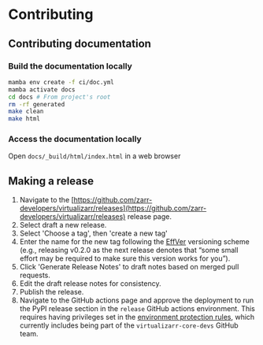 # Contributing

## Contributing documentation

### Build the documentation locally

```bash
mamba env create -f ci/doc.yml
mamba activate docs
cd docs # From project's root
rm -rf generated
make clean
make html
```

### Access the documentation locally

Open `docs/_build/html/index.html` in a web browser

## Making a release

1. Navigate to the [https://github.com/zarr-developers/virtualizarr/releases](https://github.com/zarr-developers/virtualizarr/releases) release page.
2. Select draft a new release.
3. Select 'Choose a tag', then 'create a new tag'
4. Enter the name for the new tag following the [EffVer](https://jacobtomlinson.dev/effver/) versioning scheme (e.g., releasing v0.2.0 as the next release denotes that “some small effort may be required to make sure this version works for you”).
4. Click 'Generate Release Notes' to draft notes based on merged pull requests.
5. Edit the draft release notes for consistency.
6. Publish the release.
7. Navigate to the GitHub actions page and approve the deployment to run the PyPI release section in the `release` GitHub actions environment. This requires having privileges set in the [environment protection rules](https://github.com/zarr-developers/VirtualiZarr/settings/environments/3162544968/edit), which currently includes being part of the `virtualizarr-core-devs` GitHub team.
